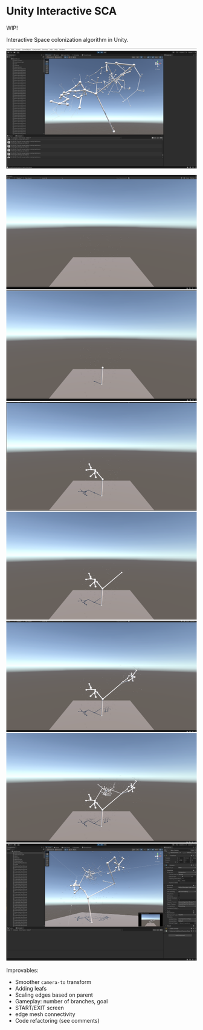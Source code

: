 # Unity Interactive SCA

WIP!

Interactive Space colonization algorithm in Unity.

![](Gallery/1.png)

![](Gallery/2_1.png)
![](Gallery/2_2.png)
![](Gallery/2_3.png)
![](Gallery/2_4.png)
![](Gallery/2_5.png)
![](Gallery/2_6.png)
![](Gallery/2_7.png)

Improvables:
* Smoother `camera-to` transform 
* Adding leafs
* Scaling edges based on parent
* Gameplay: number of branches, goal
* START/EXIT screen
* edge mesh connectivity
* Code refactoring (see comments)